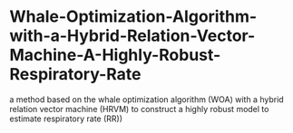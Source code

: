 # Whale-Optimization-Algorithm-with-a-Hybrid-Relation-Vector-Machine-A-Highly-Robust-Respiratory-Rate
a method based on the whale optimization algorithm (WOA) with a hybrid relation vector machine (HRVM) to construct a highly robust model to estimate respiratory rate (RR)) 
